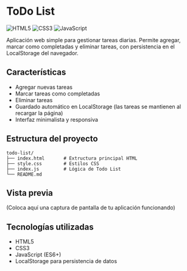 # ToDo List
![HTML5](https://img.shields.io/badge/html5-%23E34F26.svg?style=flat&logo=html5&logoColor=white) ![CSS3](https://img.shields.io/badge/css3-%231572B6.svg?style=flat&logo=css3&logoColor=white) ![JavaScript](https://img.shields.io/badge/javascript-%23323330.svg?style=flat&logo=javascript&logoColor=%23F7DF1E)

Aplicación web simple para gestionar tareas diarias. Permite agregar, marcar como completadas y eliminar tareas, con persistencia en el LocalStorage del navegador.

## Características

- Agregar nuevas tareas  
- Marcar tareas como completadas  
- Eliminar tareas  
- Guardado automático en LocalStorage (las tareas se mantienen al recargar la página)  
- Interfaz minimalista y responsiva  

## Estructura del proyecto
```
todo-list/
├── index.html       # Extructura principal HTML
├── style.css        # Estilos CSS
├── index.js         # Lógica de Todo List
└── README.md
```

## Vista previa

(Coloca aquí una captura de pantalla de tu aplicación funcionando)  

## Tecnologías utilizadas
- HTML5
- CSS3
- JavaScript (ES6+)
- LocalStorage para persistencia de datos


